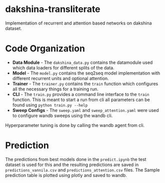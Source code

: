 # dakshina-transliterate
Implementation of recurrent and attention based networks on dakshina dataset.

# Code Organization

- **Data Module** - The `dakshina_data.py` contains the datamodule used which data loaders for different splits of the data.
- **Model** - The `model.py` contains the seq2seq model implementation with different recurrent units and optional attention.
- **Trainer** - The `trainer.py` contains the `train` function which configures all the necessary things for a training run.
- **CLI** - The `train.py` provides a command line interface to the `train` function. This is meant to start a run from cli all parameters can be found using `python train.py --help`
- **Sweep Configs** - The `sweep.yaml` and `sweep_attention.yaml` were used to configure wandb sweeps using the wandb cli.

Hyperparameter tuning is done by calling the wandb agent from cli.

# Prediction

The predictions from best models done in the `predict.ipynb` the test dataset is used for this and the resulting predictions are saved in `predictions_vannila.csv` and `predictions_attention.csv` files. The Sample prediction table is plotted using plotly and saved to wandb.